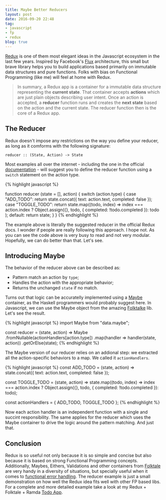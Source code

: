 ```yaml
---
title: Maybe Better Reducers
layout: post
date: 2016-09-20 22:48
tag:
- javascript
- fp
- redux
blog: true
---
```


[Redux](http://redux.js.org/) is one of them most elegant ideas in the Javascript ecosystem in the last few years. Inspired by Facebook's [Flux](https://facebook.github.io/flux/) architecture, this small but brave library helps you to build applications based primarily on immutable data structures and pure functions. Folks with bias on Functional Programming (like me) will feel at home with Redux.

> In summary, a Redux app is a container for a immutable data structure representing the **current state**. That container accepts **actions** which are just plain objects describing user intent. Once an action is accepted, a **reducer** function runs and creates the **next state** based on the action and the current state. The reducer function then is the core of a Redux app.

## The Reducer

Redux doesn't impose any restrictions on the way you define your reducer, as long as it comforms with the following signature:

`reducer :: (State, Action) -> State`

Most examples all over the internet - including the one in the official [documentation](http://redux.js.org/docs/basics/Reducers.html) - will suggest you to define the reducer function using a `switch` statement on the action type. 

{% highlight javascript %}

function reducer (state = [], action) {
  switch (action.type) {
    case "ADD_TODO":
      return state.concat({
        text: action.text,
        completed: false
      });
    case "TOGGLE_TODO":
      return state.map((todo, index) =>
        index === action.index ?
          Object.assign({}, todo, { completed: !todo.completed }): todo
      );
    default:
      return state;
  }
}
{% endhighlight %}

The example above is literally the suggested reducer in the official Redux docs. I wonder if people are really following this approach. I hope not. As you can see the code above is very busy to read and not very modular. Hopefully, we can do better than that. Let's see.

## Introducing Maybe

The behavior of the reducer above can be described as:

- Pattern match an action by `type`;
- Handles the action with the appropriate behavior;
- Returns the unchanged `state` if no match.

Turns out that logic can be accuratelly implemented using a [Maybe](https://wiki.haskell.org/Maybe) container, as the Haskell programmers would probably suggest here. In Javascript, we can use the Maybe object from the amazing [Folktalke](http://folktalegithubio.readthedocs.io/en/latest/api/data/maybe/Maybe.html?highlight=maybe) lib. Let's see the result.

{% highlight javascript %}
import Maybe from "data.maybe";

const reducer = (state, action) => 
  Maybe
    .fromNullable(actionHandlers[action.type])
    .map(handler => handler(state, action))
    .getOrElse(state);
{% endhighlight %}

The Maybe version of our reducer relies on an addional step: we extracted all the action-specific behaviors to a map. We called it `actionHandlers`.

{% highlight javascript %}
const ADD_TODO = (state, action) =>
  state.concat({ text: action.text, completed: false });

const TOGGLE_TODO = (state, action) =>
  state.map((todo, index) =>
    index === action.index ?
      Object.assign({}, todo, { completed: !todo.completed }): todo);

const actionHandlers = { ADD_TODO, TOGGLE_TODO };
{% endhighlight %}

Now each action handler is an independent function with a single and succint responsibility. The same applies for the reducer which uses the Maybe container to drive the logic around the pattern matching. And just that.

## Conclusion

Redux is so useful not only because it is so simple and concise but also because it is based on strong Functional Programming concepts. Additionally, Maybes, Eithers, Validations and other containers from [Folktale](http://folktalejs.org/) are very handy in a diversity of situations, but specially useful when it comes to [functional error handling](http://robotlolita.me/2013/12/08/a-monad-in-practicality-first-class-failures.html). The reducer example is just a small demonstration on how well the Redux idea fits well with other FP based libs. For a complete and more detailed example take a look at my Redux + Folktale + Ramda [Todo App](https://github.com/vvgomes/redux-todo/).

